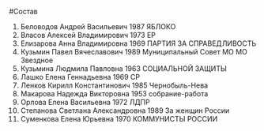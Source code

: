 #Состав
1. Беловодов Андрей Васильевич 1987 ЯБЛОКО
2. Власов Алексей Владимирович 1973 ЕР
3. Елизарова Анна Владимировна 1969 ПАРТИЯ ЗА СПРАВЕДЛИВОСТЬ
4. Кузьмин Павел Вячеславович 1989 Муниципальный Совет МО МО Звездное
5. Кузьмина Людмила Павловна 1963 СОЦИАЛЬНОЙ ЗАЩИТЫ
6. Лашко Елена Геннадьевна 1969 СР
7. Ленков Кирилл Константинович 1985 Чернобыль-Нева
8. Макарова Надежда Викторовна 1953 собрание-работа
9. Орлова Елена Васильевна 1972 ЛДПР
10. Степанова Светлана Александровна 1989 За женщин России
11. Суменкова Елена Юрьевна 1970 КОММУНИСТЫ РОССИИ
